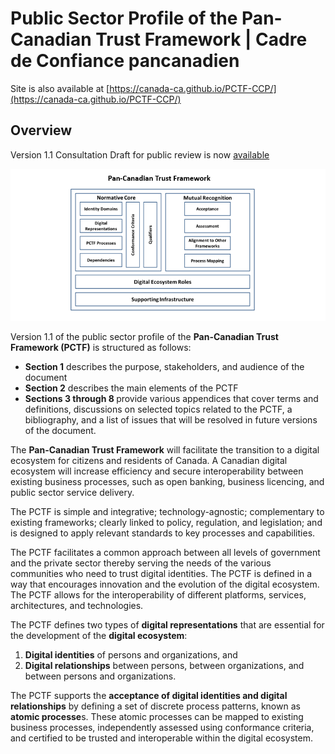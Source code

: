 # Public Sector Profile of the Pan-Canadian Trust Framework | Cadre de Confiance pancanadien

Site is also available at [https://canada-ca.github.io/PCTF-CCP/](https://canada-ca.github.io/PCTF-CCP/)
## Overview


Version 1.1 Consultation Draft for public review is now [available](Version1_1/)


![Pan-Canadian Trust Framework](./images/PCTFV1-1c.PNG)


Version 1.1 of the public sector profile of the <b>Pan-Canadian Trust Framework (PCTF)</b> is structured as follows:


* <b>Section 1</b> describes the purpose, stakeholders, and audience of the document 
* <b>Section 2</b> describes the main elements of the PCTF 
* <b>Sections 3 through 8 </b> provide various appendices that cover terms and definitions, discussions on selected topics related to the PCTF, a bibliography, and a list of issues that will be resolved in future versions of the document.


The <b>Pan-Canadian Trust Framework</b> will facilitate the transition to a digital ecosystem for citizens and residents of Canada. A Canadian digital ecosystem will increase efficiency and secure interoperability between existing business processes, such as open banking, business licencing, and public sector service delivery. 

The PCTF is simple and integrative; technology-agnostic; complementary to existing frameworks; clearly linked to policy, regulation, and legislation; and is designed to apply relevant standards to key processes and capabilities.


The PCTF facilitates a common approach between all levels of government and the private sector thereby serving the needs of the various communities who need to trust digital identities. The PCTF is defined in a way that encourages innovation and the evolution of the digital ecosystem. The PCTF allows for the interoperability of different platforms, services, architectures, and technologies. 


The PCTF defines two types of <b>digital representations</b> that are essential for the development of the <b>digital ecosystem</b>:


1.	<b>Digital identities</b> of persons and organizations, and
2.	<b>Digital relationships</b> between persons, between organizations, and between persons and organizations. 


The PCTF supports the <b>acceptance of digital identities and digital relationships</b> by defining a set of discrete process patterns, known as <b>atomic processe</b>s. These atomic processes can be mapped to existing business processes, independently assessed using conformance criteria, and certified to be trusted and interoperable within the digital ecosystem.

